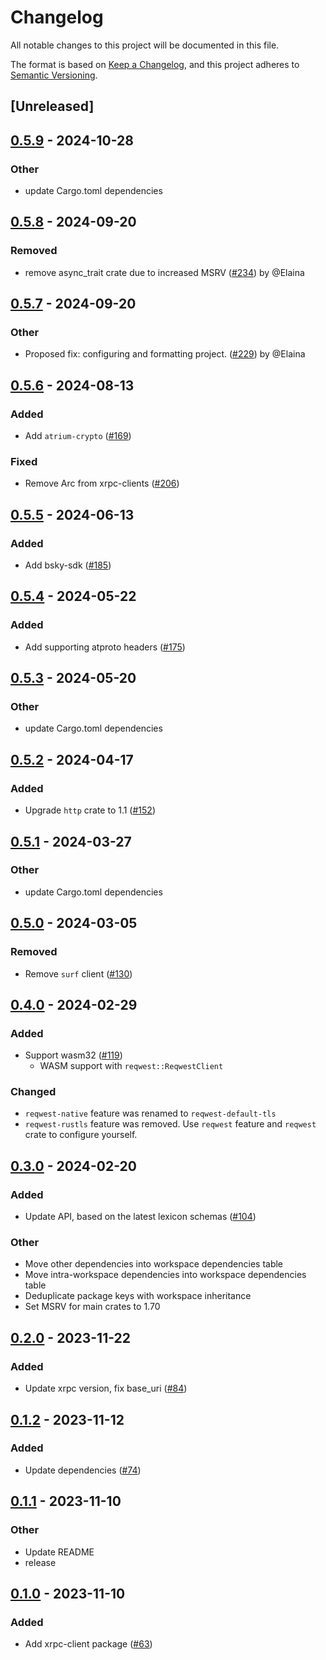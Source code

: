 # Changelog
All notable changes to this project will be documented in this file.

The format is based on [Keep a Changelog](https://keepachangelog.com/en/1.0.0/),
and this project adheres to [Semantic Versioning](https://semver.org/spec/v2.0.0.html).

## [Unreleased]

## [0.5.9](https://github.com/sugyan/atrium/compare/atrium-xrpc-client-v0.5.8...atrium-xrpc-client-v0.5.9) - 2024-10-28

### Other

- update Cargo.toml dependencies
## [0.5.8](https://github.com/sugyan/atrium/compare/atrium-xrpc-client-v0.5.7...atrium-xrpc-client-v0.5.8) - 2024-09-20

### Removed
- remove async_trait crate due to increased MSRV ([#234](https://github.com/sugyan/atrium/pull/234)) by @Elaina
## [0.5.7](https://github.com/sugyan/atrium/compare/atrium-xrpc-client-v0.5.6...atrium-xrpc-client-v0.5.7) - 2024-09-20

### Other
- Proposed fix: configuring and formatting project. ([#229](https://github.com/sugyan/atrium/pull/229)) by @Elaina

## [0.5.6](https://github.com/sugyan/atrium/compare/atrium-xrpc-client-v0.5.5...atrium-xrpc-client-v0.5.6) - 2024-08-13

### Added
- Add `atrium-crypto` ([#169](https://github.com/sugyan/atrium/pull/169))

### Fixed
- Remove Arc from xrpc-clients ([#206](https://github.com/sugyan/atrium/pull/206))

## [0.5.5](https://github.com/sugyan/atrium/compare/atrium-xrpc-client-v0.5.4...atrium-xrpc-client-v0.5.5) - 2024-06-13

### Added
- Add bsky-sdk ([#185](https://github.com/sugyan/atrium/pull/185))

## [0.5.4](https://github.com/sugyan/atrium/compare/atrium-xrpc-client-v0.5.3...atrium-xrpc-client-v0.5.4) - 2024-05-22

### Added
- Add supporting atproto headers ([#175](https://github.com/sugyan/atrium/pull/175))

## [0.5.3](https://github.com/sugyan/atrium/compare/atrium-xrpc-client-v0.5.2...atrium-xrpc-client-v0.5.3) - 2024-05-20

### Other
- update Cargo.toml dependencies

## [0.5.2](https://github.com/sugyan/atrium/compare/atrium-xrpc-client-v0.5.1...atrium-xrpc-client-v0.5.2) - 2024-04-17

### Added
- Upgrade `http` crate to 1.1 ([#152](https://github.com/sugyan/atrium/pull/152))

## [0.5.1](https://github.com/sugyan/atrium/compare/atrium-xrpc-client-v0.5.0...atrium-xrpc-client-v0.5.1) - 2024-03-27

### Other
- update Cargo.toml dependencies

## [0.5.0](https://github.com/sugyan/atrium/compare/atrium-xrpc-client-v0.4.0...atrium-xrpc-client-v0.5.0) - 2024-03-05

### Removed
- Remove `surf` client ([#130](https://github.com/sugyan/atrium/pull/130))

## [0.4.0](https://github.com/sugyan/atrium/compare/atrium-xrpc-client-v0.3.0...atrium-xrpc-client-v0.4.0) - 2024-02-29

### Added
- Support wasm32 ([#119](https://github.com/sugyan/atrium/pull/119))
  - WASM support with `reqwest::ReqwestClient`

### Changed
- `reqwest-native` feature was renamed to `reqwest-default-tls`
- `reqwest-rustls` feature was removed. Use `reqwest` feature and `reqwest` crate to configure yourself.

## [0.3.0](https://github.com/sugyan/atrium/compare/atrium-xrpc-client-v0.2.0...atrium-xrpc-client-v0.3.0) - 2024-02-20

### Added
- Update API, based on the latest lexicon schemas ([#104](https://github.com/sugyan/atrium/pull/104))

### Other
- Move other dependencies into workspace dependencies table
- Move intra-workspace dependencies into workspace dependencies table
- Deduplicate package keys with workspace inheritance
- Set MSRV for main crates to 1.70

## [0.2.0](https://github.com/sugyan/atrium/compare/atrium-xrpc-client-v0.1.2...atrium-xrpc-client-v0.2.0) - 2023-11-22

### Added
- Update xrpc version, fix base_uri ([#84](https://github.com/sugyan/atrium/pull/84))

## [0.1.2](https://github.com/sugyan/atrium/compare/atrium-xrpc-client-v0.1.1...atrium-xrpc-client-v0.1.2) - 2023-11-12

### Added
- Update dependencies ([#74](https://github.com/sugyan/atrium/pull/74))

## [0.1.1](https://github.com/sugyan/atrium/compare/atrium-xrpc-client-v0.1.0...atrium-xrpc-client-v0.1.1) - 2023-11-10

### Other
- Update README
- release

## [0.1.0](https://github.com/sugyan/atrium/releases/tag/atrium-xrpc-client-v0.1.0) - 2023-11-10

### Added
- Add xrpc-client package ([#63](https://github.com/sugyan/atrium/pull/63))
